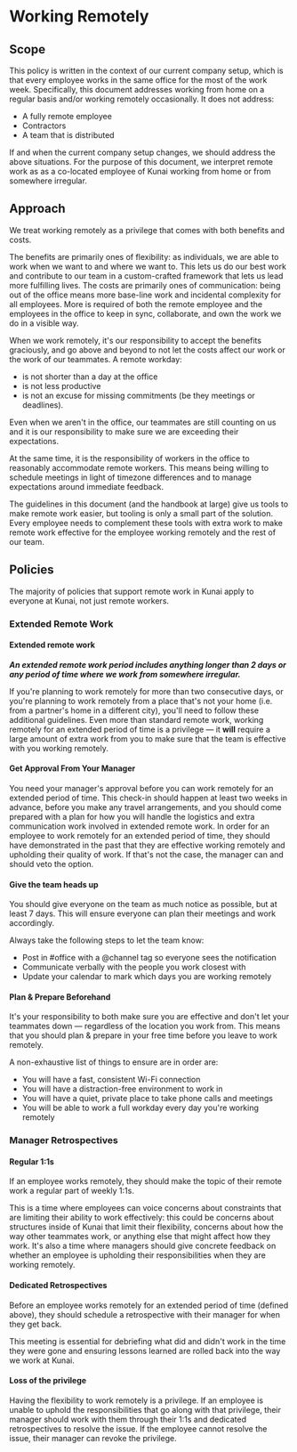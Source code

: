 # Working Remotely

## Scope

This policy is written in the context of our current company setup, which is that every employee works in the same office for the most of the work week. Specifically, this document addresses working from home on a regular basis and/or working remotely occasionally. It does not address:

* A fully remote employee
* Contractors
* A team that is distributed

If and when the current company setup changes, we should address the above situations. For the purpose of this document, we interpret remote work as as a co-located employee of Kunai working from home or from somewhere irregular.

## Approach

We treat working remotely as a privilege that comes with both benefits and costs.

The benefits are primarily ones of flexibility: as individuals, we are able to work when we want to and where we want to. This lets us do our best work and contribute to our team in a custom-crafted framework that lets us lead more fulfilling lives. The costs are primarily ones of communication: being out of the office means more base-line work and incidental complexity for all employees. More is required of both the remote employee and the employees in the office to keep in sync, collaborate, and own the work we do in a visible way.

When we work remotely, it's our responsibility to accept the benefits graciously, and go above and beyond to not let the costs affect our work or the work of our teammates. A remote workday:

* is not shorter than a day at the office
* is not less productive
* is not an excuse for missing commitments (be they meetings or deadlines).

Even when we aren't in the office, our teammates are still counting on us and it is our responsibility to make sure we are exceeding their expectations.

At the same time, it is the responsibility of workers in the office to reasonably accommodate remote workers. This means being willing to schedule meetings in light of timezone differences and to manage expectations around immediate feedback.  

The guidelines in this document (and the handbook at large) give us tools to make remote work easier, but tooling is only a small part of the solution. Every employee needs to complement these tools with extra work to make remote work effective for the employee working remotely and the rest of our team.

## Policies

The majority of policies that support remote work in Kunai apply to everyone at Kunai, not just remote workers.

### Extended Remote Work

#### Extended remote work

***An extended remote work period includes anything longer than 2 days or any period of time where we work from somewhere irregular.***

If you're planning to work remotely for more than two consecutive days, or you're planning to work remotely from a place that's not your home (i.e. from a partner's home in a different city), you'll need to follow these additional guidelines. Even more than standard remote work, working remotely for an extended period of time is a privilege — it **will** require a large amount of extra work from you to make sure that the team is effective with you working remotely.

#### Get Approval From Your Manager

You need your manager's approval before you can work remotely for an extended period of time. This check-in should happen at least two weeks in advance, before you make any travel arrangements, and you should come prepared with a plan for how you will handle the logistics and extra communication work involved in extended remote work. In order for an employee to work remotely for an extended period of time, they should have demonstrated in the past that they are effective working remotely and upholding their quality of work. If that's not the case, the manager can and should veto the option.

#### Give the team heads up

You should give everyone on the team as much notice as possible, but at least 7 days. This will ensure everyone can plan their meetings and work accordingly.

Always take the following steps to let the team know:

* Post in #office with a @channel tag so everyone sees the notification
* Communicate verbally with the people you work closest with
* Update your calendar to mark which days you are working remotely

#### Plan & Prepare Beforehand

It's your responsibility to both make sure you are effective and don't let your teammates down — regardless of the location you work from. This means that you should plan & prepare in your free time before you leave to work remotely.

A non-exhaustive list of things to ensure are in order are:

* You will have a fast, consistent Wi-Fi connection
* You will have a distraction-free environment to work in
* You will have a quiet, private place to take phone calls and meetings
* You will be able to work a full workday every day you're working remotely

### Manager Retrospectives

#### Regular 1:1s

If an employee works remotely, they should make the topic of their remote work a regular part of weekly 1:1s.

This is a time where employees can voice concerns about constraints that are limiting their ability to work effectively: this could be concerns about structures inside of Kunai that limit their flexibility, concerns about how the way other teammates work, or anything else that might affect how they work. It's also a time where managers should give concrete feedback on whether an employee is upholding their responsibilities when they are working remotely.

#### Dedicated Retrospectives

Before an employee works remotely for an extended period of time (defined above), they should schedule a retrospective with their manager for when they get back.

This meeting is essential for debriefing what did and didn't work in the time they were gone and ensuring lessons learned are rolled back into the way we work at Kunai.

#### Loss of the privilege

Having the flexibility to work remotely is a privilege. If an employee is unable to uphold the responsibilities that go along with that privilege, their manager should work with them through their 1:1s and dedicated retrospectives to resolve the issue. If the employee cannot resolve the issue, their manager can revoke the privilege.
